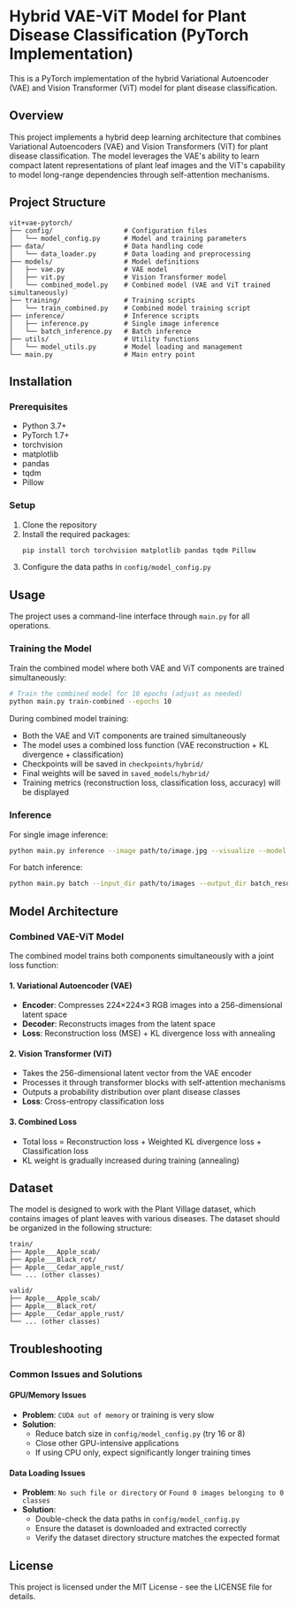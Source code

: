 # Hybrid VAE-ViT Model for Plant Disease Classification (PyTorch Implementation)

This is a PyTorch implementation of the hybrid Variational Autoencoder (VAE) and Vision Transformer (ViT) model for plant disease classification.

## Overview

This project implements a hybrid deep learning architecture that combines Variational Autoencoders (VAE) and Vision Transformers (ViT) for plant disease classification. The model leverages the VAE's ability to learn compact latent representations of plant leaf images and the ViT's capability to model long-range dependencies through self-attention mechanisms.

## Project Structure

```
vit+vae-pytorch/
├── config/                  # Configuration files
│   └── model_config.py      # Model and training parameters
├── data/                    # Data handling code
│   └── data_loader.py       # Data loading and preprocessing
├── models/                  # Model definitions
│   ├── vae.py               # VAE model
│   ├── vit.py               # Vision Transformer model
│   └── combined_model.py    # Combined model (VAE and ViT trained simultaneously)
├── training/                # Training scripts
│   └── train_combined.py    # Combined model training script
├── inference/               # Inference scripts
│   ├── inference.py         # Single image inference
│   └── batch_inference.py   # Batch inference
├── utils/                   # Utility functions
│   └── model_utils.py       # Model loading and management
└── main.py                  # Main entry point
```

## Installation

### Prerequisites

- Python 3.7+
- PyTorch 1.7+
- torchvision
- matplotlib
- pandas
- tqdm
- Pillow

### Setup

1. Clone the repository
2. Install the required packages:
   ```bash
   pip install torch torchvision matplotlib pandas tqdm Pillow
   ```
3. Configure the data paths in `config/model_config.py`

## Usage

The project uses a command-line interface through `main.py` for all operations.

### Training the Model

Train the combined model where both VAE and ViT components are trained simultaneously:

```bash
# Train the combined model for 10 epochs (adjust as needed)
python main.py train-combined --epochs 10
```

During combined model training:
- Both the VAE and ViT components are trained simultaneously
- The model uses a combined loss function (VAE reconstruction + KL divergence + classification)
- Checkpoints will be saved in `checkpoints/hybrid/`
- Final weights will be saved in `saved_models/hybrid/`
- Training metrics (reconstruction loss, classification loss, accuracy) will be displayed

### Inference

For single image inference:

```bash
python main.py inference --image path/to/image.jpg --visualize --model combined
```

For batch inference:

```bash
python main.py batch --input_dir path/to/images --output_dir batch_results --batch_size 32 --visualize --model combined
```

## Model Architecture

### Combined VAE-ViT Model
The combined model trains both components simultaneously with a joint loss function:

#### 1. Variational Autoencoder (VAE)
- **Encoder**: Compresses 224×224×3 RGB images into a 256-dimensional latent space
- **Decoder**: Reconstructs images from the latent space
- **Loss**: Reconstruction loss (MSE) + KL divergence loss with annealing

#### 2. Vision Transformer (ViT)
- Takes the 256-dimensional latent vector from the VAE encoder
- Processes it through transformer blocks with self-attention mechanisms
- Outputs a probability distribution over plant disease classes
- **Loss**: Cross-entropy classification loss

#### 3. Combined Loss
- Total loss = Reconstruction loss + Weighted KL divergence loss + Classification loss
- KL weight is gradually increased during training (annealing)

## Dataset

The model is designed to work with the Plant Village dataset, which contains images of plant leaves with various diseases. The dataset should be organized in the following structure:

```
train/
├── Apple___Apple_scab/
├── Apple___Black_rot/
├── Apple___Cedar_apple_rust/
└── ... (other classes)

valid/
├── Apple___Apple_scab/
├── Apple___Black_rot/
├── Apple___Cedar_apple_rust/
└── ... (other classes)
```

## Troubleshooting

### Common Issues and Solutions

#### GPU/Memory Issues
- **Problem**: `CUDA out of memory` or training is very slow
- **Solution**:
  - Reduce batch size in `config/model_config.py` (try 16 or 8)
  - Close other GPU-intensive applications
  - If using CPU only, expect significantly longer training times

#### Data Loading Issues
- **Problem**: `No such file or directory` or `Found 0 images belonging to 0 classes`
- **Solution**:
  - Double-check the data paths in `config/model_config.py`
  - Ensure the dataset is downloaded and extracted correctly
  - Verify the dataset directory structure matches the expected format

## License

This project is licensed under the MIT License - see the LICENSE file for details.
